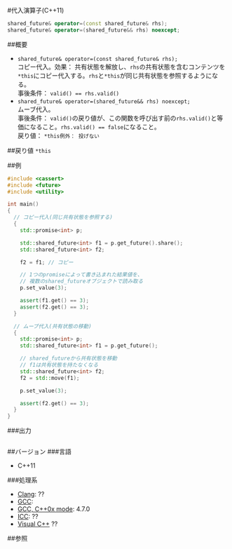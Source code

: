 #代入演算子(C++11)
```cpp
shared_future& operator=(const shared_future& rhs);
shared_future& operator=(shared_future&& rhs) noexcept;
```

##概要
- `shared_future& operator=(const shared_future& rhs);`<br/>コピー代入。効果： 共有状態を解放し、`rhs`の共有状態を含むコンテンツを`*this`にコピー代入する。`rhs`と`*this`が同じ共有状態を参照するようになる。<br/>事後条件： `valid() == rhs.valid()`
- `shared_future& operator=(shared_future&& rhs) noexcept;`<br/>ムーブ代入。<br/>事後条件： `valid()`の戻り値が、この関数を呼び出す前の`rhs.valid()`と等価になること。`rhs.valid() == false`になること。<br/>戻り値： `*this例外： 投げない`


##戻り値
`*this`


##例
```cpp
#include <cassert>
#include <future>
#include <utility>

int main()
{
  // コピー代入(同じ共有状態を参照する)
  {
    std::promise<int> p;

    std::shared_future<int> f1 = p.get_future().share();
    std::shared_future<int> f2;

    f2 = f1; // コピー

    // 1つのpromiseによって書き込まれた結果値を、
    // 複数のshared_futureオブジェクトで読み取る
    p.set_value(3);

    assert(f1.get() == 3);
    assert(f2.get() == 3);
  }

  // ムーブ代入(共有状態の移動)
  {
    std::promise<int> p;
    std::shared_future<int> f1 = p.get_future();

    // shared_futureから共有状態を移動
    // f1は共有状態を持たなくなる
    std::shared_future<int> f2;
    f2 = std::move(f1);

    p.set_value(3);

    assert(f2.get() == 3);
  }
}
```

###出力
```
```

##バージョン
###言語
- C++11

###処理系
- [Clang](/implementation#clang.md): ??
- [GCC](/implementation#gcc.md): 
- [GCC, C++0x mode](/implementation#gcc.md): 4.7.0
- [ICC](/implementation#icc.md): ??
- [Visual C++](/implementation#visual_cpp.md) ??


##参照


